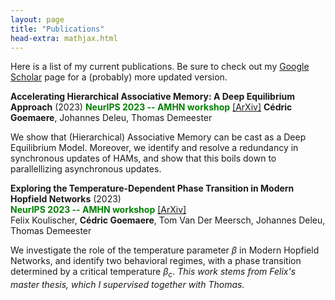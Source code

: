```yaml
---
layout: page
title: "Publications"
head-extra: mathjax.html
---
```


Here is a list of my current publications. Be sure to check out my [‪Google Scholar‬](https://scholar.google.be/citations?user=4BQ4DZsAAAAJ) page for a (probably) more updated version.

**Accelerating Hierarchical Associative Memory: A Deep Equilibrium Approach** (2023)
**<font color='green'>NeurIPS 2023 -- AMHN workshop</font>** [[ArXiv]](https://arxiv.org/abs/2311.15673)
**Cédric Goemaere**, Johannes Deleu, Thomas Demeester

We show that (Hierarchical) Associative Memory can be cast as a Deep Equilibrium Model. Moreover, we identify and resolve a redundancy in synchronous updates of HAMs, and show that this boils down to parallellizing asynchronous updates.

**Exploring the Temperature-Dependent Phase Transition in Modern Hopfield Networks** (2023)\
<font color='green'>**NeurIPS 2023 -- AMHN workshop**</font> [[ArXiv]](https://arxiv.org/abs/2311.18434)\
Felix Koulischer, **Cédric Goemaere**, Tom Van Der Meersch, Johannes Deleu, Thomas Demeester

We investigate the role of the temperature parameter $\beta$ in Modern Hopfield Networks, and identify two behavioral regimes, with a phase transition determined by a critical temperature $\beta_c$.
*This work stems from Felix's master thesis, which I supervised together with Thomas.*
